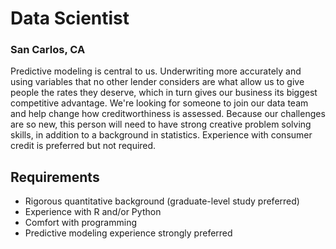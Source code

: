 # Data Scientist
### San Carlos, CA

Predictive modeling is central to us. Underwriting more accurately and using variables that no other lender considers are what allow us to give people the rates they deserve, which in turn gives our business its biggest competitive advantage. We're looking for someone to join our data team and help change how creditworthiness is assessed. Because our challenges are so new, this person will need to have strong creative problem solving skills, in addition to a background in statistics. Experience with consumer credit is preferred but not required.

## Requirements
+	Rigorous quantitative background (graduate-level study preferred)
+	Experience with R and/or Python
+	Comfort with programming
+	Predictive modeling experience strongly preferred
